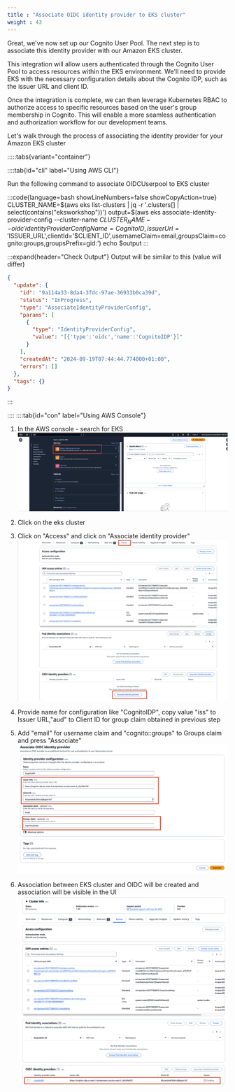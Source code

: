 ```yaml
---
title : "Associate OIDC identity provider to EKS cluster"
weight : 43
---
```


Great, we've now set up our Cognito User Pool. The next step is to associate this identity provider with our Amazon EKS cluster.

This integration will allow users authenticated through the Cognito User Pool to access resources within the EKS environment. We'll need to provide EKS with the necessary configuration details about the Cognito IDP, such as the issuer URL and client ID.

Once the integration is complete, we can then leverage Kubernetes RBAC to authorize access to specific resources based on the user's group membership in Cognito. This will enable a more seamless authentication and authorization workflow for our development teams.

Let's walk through the process of associating the identity provider for your Amazon EKS cluster

:::::tabs{variant="container"}

::::tab{id="cli" label="Using AWS CLI"}

Run the following command to associate OIDCUserpool to EKS cluster

:::code{language=bash showLineNumbers=false showCopyAction=true}
CLUSTER_NAME=$(aws eks list-clusters | jq -r '.clusters[] | select(contains("eksworkshop"))')
output=$(aws eks associate-identity-provider-config --cluster-name $CLUSTER_NAME --oidc 'identityProviderConfigName=CognitoID,issuerUrl='$ISSUER_URL',clientId='$CLIENT_ID',usernameClaim=email,groupsClaim=cognito:groups,groupsPrefix=gid:')
echo $output
:::

:::expand{header="Check Output"}
Output will be similar to this (value will differ)
```json
{
  "update": {
    "id": "9a114a33-8da4-3fdc-97ae-36933b0ca39d",
    "status": "InProgress",
    "type": "AssociateIdentityProviderConfig",
    "params": [
      {
        "type": "IdentityProviderConfig",
        "value": "[{'type':'oidc','name':'CognitoIDP'}]"
      }
    ],
    "createdAt": "2024-09-19T07:44:44.774000+01:00",
    "errors": []
  },
  "tags": {}
}
```
:::

::::
::::tab{id="con" label="Using AWS Console"}

1) In the AWS console - search for EKS
    ![oidc_eks_home](/static/images/iam/oidc-cognito/oidc-eks-home-ekscluster.jpg)

2) Click on the eks cluster
3) Click on "Access" and click on "Associate identity provider"
    ![oidc_eks_home](/static/images/iam/oidc-cognito/oidc-eks-access-associateidp.jpg)
4) Provide name for configuration like "CognitoIDP", copy value "iss" to Issuer URL,"aud" to Client ID for group claim obtained in previous step 
5) Add "email" for username claim and "cognito::groups" to Groups claim and press "Associate"
   ![oidc_eks_oidc_association](/static/images/iam/oidc-cognito/oidc-eks-cognito-oidc-association.jpg)
6) Association between EKS cluster and OIDC will be created and association will be visible in the UI
   ![oidc_eks_oidc_association](/static/images/iam/oidc-cognito/oidc-eks-cognito-oidc-association-creation.jpg)

